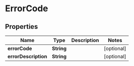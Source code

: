 
# ErrorCode

## Properties
Name | Type | Description | Notes
------------ | ------------- | ------------- | -------------
**errorCode** | **String** |  |  [optional]
**errorDescription** | **String** |  |  [optional]




